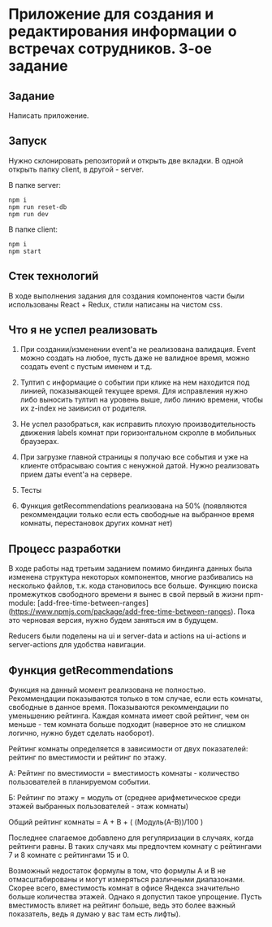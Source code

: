 # Приложение для создания и редактирования информации о встречах сотрудников. 3-ое задание

## Задание
Написать приложение.

## Запуск

Нужно склонировать репозиторий и открыть две вкладки. В одной открыть папку client, в другой - server. 

В папке server:

```
npm i
npm run reset-db
npm run dev
```

В папке client:

```
npm i
npm start
```


## Стек технологий
В ходе выполнения задания для создания компонентов части были использованы React + Redux, стили написаны на чистом css.

## Что я не успел реализовать
1) При создании/изменении event'а не реализована валидация. Event можно создать на любое, пусть даже не валидное время, можно создать event с пустым именем и т.д.

2) Тултип с информацие о событии при клике на нем находится под линией, показывающей текущее время. Для исправления нужно либо выносить тултип на уровень выше, либо линию времени, чтобы их z-index не заивисил от родителя.

3) Не успел разобраться, как исправить плохую производительность движения labels комнат при горизонтальном скролле в мобильных браузерах.

4) При загрузке главной страницы я получаю все события и уже на клиенте отбрасываю соытия с ненужной датой. Нужно реализовать прием даты event'а на сервере.

5) Тесты

6) Функция getRecommendations реализована на 50% (появляются рекоммендации только если есть свободные на выбранное время комнаты, перестановок других комнат нет)

## Процесс разработки

В ходе работы над третьим заданием помимо биндинга данных была изменена структура некоторых компонентов, многие разбивались на несколько файлов, т.к. кода становилось все больше. Функцию поиска промежутков свободного времени я вынес в свой первый в жизни npm-module: [add-free-time-between-ranges] (https://www.npmjs.com/package/add-free-time-between-ranges). Пока это черновая версия, нужно будем заняться им в будущем.

Reducers были поделены на ui и server-data и actions на ui-actions и server-actions для удобства навигации.

## Функция getRecommendations

Функция на данный момент реализована не полностью. Рекоммендации показываются только в том случае, если есть комнаты, свободные в данное время. Показываются рекоммендации по уменьшению рейтинга. Каждая комната имеет свой рейтинг, чем он меньше - тем комната больше подходит (наверное это не слишком логично, нужно будет сделать наоборот).

Рейтинг комнаты определяется в зависимости от двух показателей: рейтинг по вместимости и рейтинг по этажу.

А: Рейтинг по вместимости = вместимость комнаты - количество пользователей в планируемом событии.

Б: Рейтинг по этажу = модуль от (среднее арифметическое среди этажей выбранных пользователей - этаж комнаты)

Общий рейтинг комнаты = A + B + ( (Модуль(A-B))/100  )

Последнее слагаемое добавлено для регуляризации в случаях, когда рейтинги равны. В таких случаях мы предпочтем комнату с рейтингами 7 и 8 комнате с рейтингами 15 и 0.

Возможный недостаток формулы в том, что формулы A и B не отмасштабированы и могут измеряться различными диапазонами. Скорее всего, вместимость комнат в офисе Яндекса значительно больше количества этажей. Однако я допустил такое упрощение. Пусть вместимость влияет на рейтинг больше, ведь это более важный показатель, ведь я думаю у вас там есть лифты).